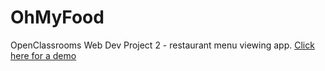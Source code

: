 # OhMyFood
 OpenClassrooms Web Dev Project 2 - restaurant menu viewing app. 
 [Click here for a demo](https://lilspad.github.io/Paczesniak_Lily_2_16-08-23_A/)
